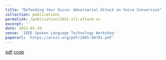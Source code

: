 ```yaml
---
title: "Defending Your Voice: Adversarial Attack on Voice Conversion"
collection: publications
permalink: /publication/2021-slt-attack-vc
excerpt: ''
date: 2021-01-19
venue: 'IEEE Spoken Language Technology Workshop'
paperurl: 'https://arxiv.org/pdf/2005.08781.pdf'
---
```


[pdf](https://arxiv.org/pdf/2005.08781.pdf)
[code](https://github.com/cyhuang-tw/attack-vc)
